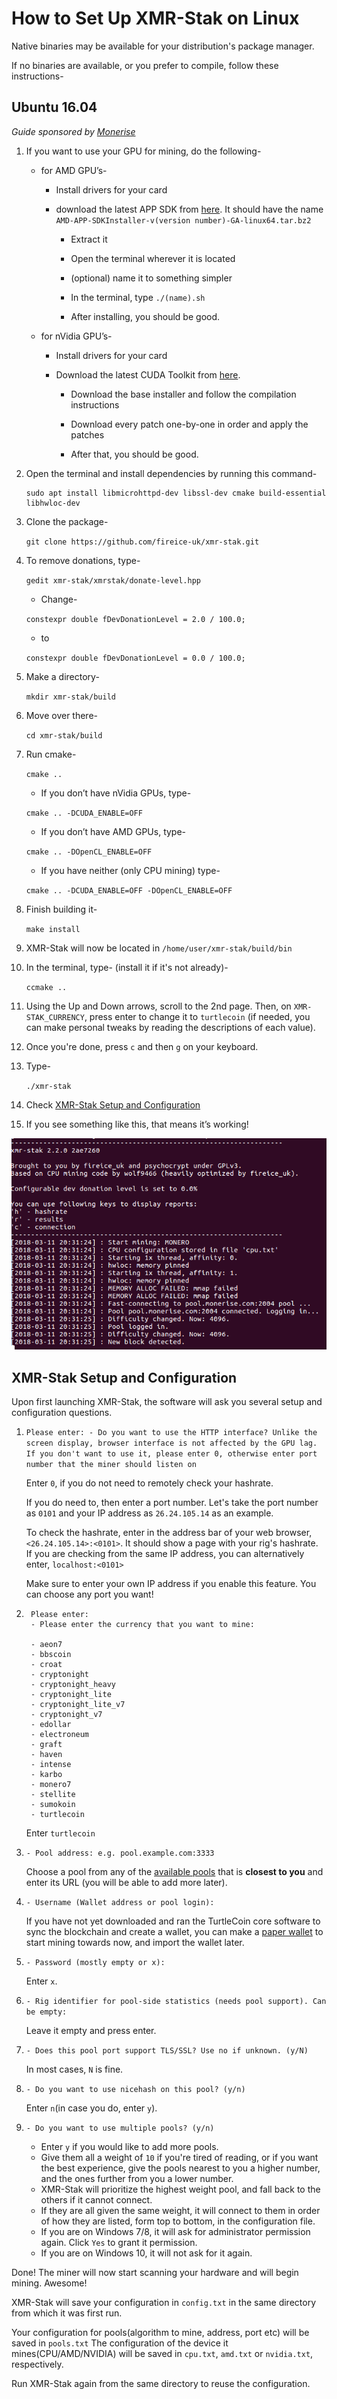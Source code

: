 # How to Set Up XMR-Stak on Linux

Native binaries may be available for your distribution's package manager.

If no binaries are available, or you prefer to compile, follow these instructions-

## Ubuntu 16.04<a name="ubuntu-16-04"></a>

*Guide sponsored by [Monerise](https://monerise.com)*

1. If you want to use your GPU for mining, do the following-

    * for AMD GPU’s-

        * Install drivers for your card

        * download the latest APP SDK from [here](https://developer.amd.com/amd-accelerated-parallel-processing-app-sdk/). It should have the name `AMD-APP-SDKInstaller-v(version number)-GA-linux64.tar.bz2`

            * Extract it

            * Open the terminal wherever it is located

            * (optional) name it to something simpler

            * In the terminal, type `./(name).sh`

            * After installing, you should be good.

    * for nVidia GPU’s-

        * Install drivers for your card

        * Download the latest CUDA Toolkit from [here](https://developer.nvidia.com/cuda-downloads?target_os=Linux&target_arch=x86_64).

            * Download the base installer and follow the compilation instructions

            * Download every patch one-by-one in order and apply the patches

            * After that, you should be good.

2.  Open the terminal and install dependencies by running this command-

    ```
    sudo apt install libmicrohttpd-dev libssl-dev cmake build-essential libhwloc-dev
    ```

3.  Clone the package-

    `git clone https://github.com/fireice-uk/xmr-stak.git`

4.  To remove donations, type-

    `gedit xmr-stak/xmrstak/donate-level.hpp`

    * Change-

    `constexpr double fDevDonationLevel = 2.0 / 100.0;`

    * to

    `constexpr double fDevDonationLevel = 0.0 / 100.0;`

5.  Make a directory-

    `mkdir xmr-stak/build`

6.  Move over there-  

    `cd xmr-stak/build`

7.  Run cmake-

    `cmake ..`

    * If you don’t have nVidia GPUs, type-

    `cmake .. -DCUDA_ENABLE=OFF`

    * If you don’t have AMD GPUs, type-

    `cmake .. -DOpenCL_ENABLE=OFF`

    * If you have neither (only CPU mining) type-

    `cmake .. -DCUDA_ENABLE=OFF -DOpenCL_ENABLE=OFF`

8.  Finish building it-

    `make install`

9.  XMR-Stak will now be located in `/home/user/xmr-stak/build/bin`

10. In the terminal, type- (install it if it's not already)-

    `ccmake ..`

11. Using the Up and Down arrows, scroll to the 2nd page. Then, on `XMR-STAK_CURRENCY`, press enter to change it to `turtlecoin` (if needed, you can make personal tweaks by reading the descriptions of each value).

12. Once you're done, press `c` and then `g` on your keyboard.

13. Type-

    `./xmr-stak`

14. Check [XMR-Stak Setup and Configuration](#setup-and-config)

15. If you see something like this, that means it’s working!

![workubuntu](images/xmrstak-ubuntuwork.png)

## XMR-Stak Setup and Configuration<a name="setup-and-config"></a>

Upon first launching XMR-Stak, the software will ask you several setup and configuration questions.

1.  `Please enter: - Do you want to use the HTTP interface? Unlike the screen display, browser interface is not affected by the GPU lag. If you don't want to use it, please enter 0, otherwise enter port number that the miner should listen on`


    Enter `0`, if you do not need to remotely check your hashrate.

    If you do need to, then enter a port number.
    Let's take the port number as `0101` and your IP address as `26.24.105.14` as an example.

    To check the hashrate, enter in the address bar of your web browser, `<26.24.105.14>:<0101>`. It should show a page with your rig's hashrate.  
    If you are checking from the same IP address, you can alternatively enter, `localhost:<0101>`

    Make sure to enter your own IP address if you enable this feature. You can choose any port you want!

2.  
   ```
    Please enter:
    - Please enter the currency that you want to mine:

    - aeon7
    - bbscoin
    - croat
    - cryptonight
    - cryptonight_heavy
    - cryptonight_lite
    - cryptonight_lite_v7
    - cryptonight_v7
    - edollar
    - electroneum
    - graft
    - haven
    - intense
    - karbo
    - monero7
    - stellite
    - sumokoin
    - turtlecoin
   ```

    Enter `turtlecoin`

3.  `- Pool address: e.g. pool.example.com:3333 `

    Choose a pool from any of the [available pools](Pools) that is **closest to you** and enter its URL (you will be able to add more later).

4.  `- Username (Wallet address or pool login):`  

    If you have not yet downloaded and ran the TurtleCoin core software to sync the blockchain and create a wallet, you can make a [paper wallet](../wallets/Making-a-paper-wallet) to start mining towards now, and import the wallet later.

5.  `- Password (mostly empty or x):`  

    Enter `x`.

6.  `- Rig identifier for pool-side statistics (needs pool support). Can be empty:`

    Leave it empty and press enter.

7.  `- Does this pool port support TLS/SSL? Use no if unknown. (y/N)`  

    In most cases, `N` is fine.

8.  `- Do you want to use nicehash on this pool? (y/n)`  

    Enter `n`(in case you do, enter `y`).

9.  `- Do you want to use multiple pools? (y/n)`  

    * Enter `y` if you would like to add more pools.
    * Give them all a weight of `10` if you're tired of reading, or if you want the best experience, give the pools nearest to you a higher number, and the ones further from you a lower number.  
    * XMR-Stak will prioritize the highest weight pool, and fall back to the others if it cannot connect.
    * If they are all given the same weight, it will connect to them in order of how they are listed, form top to bottom, in the configuration file.
    * If you are on Windows 7/8, it will ask for administrator permission again. Click `Yes` to grant it permission.
    * If you are on Windows 10, it will not ask for it again.


Done! The miner will now start scanning your hardware and will begin mining. Awesome!

XMR-Stak will save your configuration in `config.txt`  in the same directory from which it was first run.

Your configuration for pools(algorithm to mine, address, port etc) will be saved in `pools.txt`
The configuration of the device it mines(CPU/AMD/NVIDIA) will be saved in `cpu.txt`, `amd.txt` or `nvidia.txt`, respectively.

Run XMR-Stak again from the same directory to reuse the configuration.
